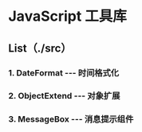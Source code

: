 # JavaScript 工具库
## List（./src）
### 1. DateFormat --- 时间格式化
### 2. ObjectExtend --- 对象扩展
### 3. MessageBox --- 消息提示组件